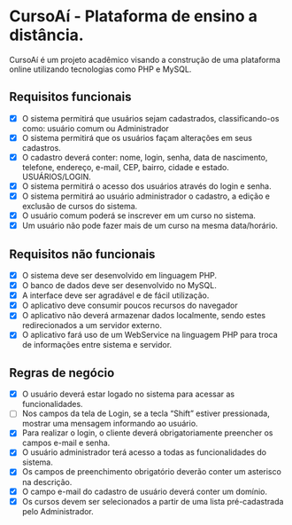 # CursoAí - Plataforma de ensino a distância.
CursoAí é um projeto acadêmico visando a construção de uma plataforma online utilizando tecnologias como PHP e MySQL.

## Requisitos funcionais
 - [x] O sistema permitirá que usuários sejam cadastrados, classificando-os como: usuário comum ou Administrador
 - [x] O sistema permitirá que os usuários façam alterações em seus cadastros.
 - [x] O cadastro deverá conter: nome, login, senha, data de nascimento, telefone,
endereço, e-mail, CEP, bairro, cidade e estado. USUÁRIOS/LOGIN.
 - [x] O sistema permitirá o acesso dos usuários através do login e senha.
 - [x] O sistema permitirá ao usuário administrador o cadastro, a edição e exclusão de cursos do sistema.
 - [x] O usuário comum poderá se inscrever em um curso no sistema.
 - [x] Um usuário não pode fazer mais de um curso na mesma data/horário.

## Requisitos não funcionais
 - [x] O sistema deve ser desenvolvido em linguagem PHP.
 - [x] O banco de dados deve ser desenvolvido no MySQL.
 - [x] A interface deve ser agradável e de fácil utilização.
 - [x] O aplicativo deve consumir poucos recursos do navegador
 - [x] O aplicativo não deverá armazenar dados localmente, sendo estes redirecionados a um
 servidor externo.
 - [x] O aplicativo fará uso de um WebService na linguagem PHP para troca de informações entre sistema e servidor.

## Regras de negócio
 - [x] O usuário deverá estar logado no sistema para acessar as funcionalidades.
 - [ ] Nos campos da tela de Login, se a tecla “Shift” estiver pressionada, mostrar uma mensagem informando ao usuário.
 - [x] Para realizar o login, o cliente deverá obrigatoriamente preencher os campos e-mail e senha.
 - [x] O usuário administrador terá acesso a todas as funcionalidades do sistema.
 - [x] Os campos de preenchimento obrigatório deverão conter um asterisco na descrição.
 - [x] O campo e-mail do cadastro de usuário deverá conter um domínio.
 - [x] Os cursos devem ser selecionados a partir de uma lista pré-cadastrada pelo Administrador.